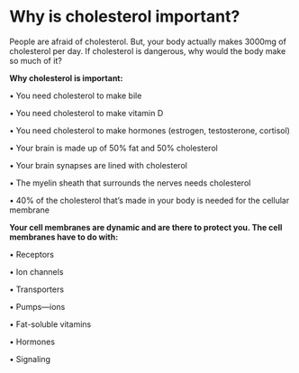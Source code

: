 # Why is cholesterol important?

People are afraid of cholesterol. But, your body actually makes 3000mg of cholesterol per day. If cholesterol is dangerous, why would the body make so much of it?

**Why cholesterol is important:**

• You need cholesterol to make bile 

• You need cholesterol to make vitamin D

• You need cholesterol to make hormones (estrogen, testosterone, cortisol)

• Your brain is made up of 50% fat and 50% cholesterol 

• Your brain synapses are lined with cholesterol 

• The myelin sheath that surrounds the nerves needs cholesterol 

• 40% of the cholesterol that’s made in your body is needed for the cellular membrane 

**Your cell membranes are dynamic and are there to protect you. The cell membranes have to do with:**

• Receptors

• Ion channels

• Transporters

• Pumps—ions

• Fat-soluble vitamins

• Hormones

• Signaling